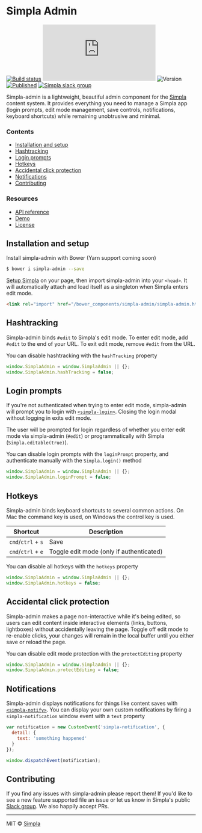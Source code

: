 # Simpla Admin
[![Build status][travis-badge]][travis-url] ![Size][size-badge] ![Version][bower-badge] [![Published][webcomponents-badge]][webcomponents-url] [![Simpla slack group][slack-badge]][slack-url]

Simpla-admin is a lightweight, beautiful admin component for the [Simpla][simpla] content system. It provides everything you need to manage a Simpla app (login prompts, edit mode management, save controls, notifications, keyboard shortcuts) while remaining unobtrusive and minimal.

### Contents

- [Installation and setup](#installation-and-setup)
- [Hashtracking](#hashtracking)
- [Login prompts](#login-prompts)
- [Hotkeys](#hotkeys)
- [Accidental click protection](#accidental-click-protection)
- [Notifications](#notifications)
- [Contributing](#contributing)

### Resources

- [API reference][api]
- [Demo][demo]
- [License][license]

## Installation and setup

Install simpla-admin with Bower (Yarn support coming soon)

```sh
$ bower i simpla-admin --save
```

[Setup Simpla][simpla-setup] on your page, then import simpla-admin into your `<head>`. It will automatically attach and load itself as a singleton when Simpla enters edit mode.

```html
<link rel="import" href="/bower_components/simpla-admin/simpla-admin.html" async>
```


## Hashtracking

Simpla-admin binds `#edit` to Simpla's edit mode. To enter edit mode, add `#edit` to the end of your URL. To exit edit mode, remove `#edit` from the URL.

You can disable hashtracking with the `hashTracking` property

```js
window.SimplaAdmin = window.SimplaAdmin || {};
window.SimplaAdmin.hashTracking = false;
```

## Login prompts

If you're not authenticated when trying to enter edit mode, simpla-admin will prompt you to login with [`<simpla-login>`](https://www.webcomponents.org/element/SimplaElements/simpla-login). Closing the login modal without logging in exits edit mode. 

The user will be prompted for login regardless of whether you enter edit mode via simpla-admin (`#edit`) or programmatically with Simpla (`Simpla.editable(true)`).

You can disable login prompts with the `loginPrompt` property, and authenticate manually with the `Simpla.login()` method

```js
window.SimplaAdmin = window.SimplaAdmin || {};
window.SimplaAdmin.loginPrompt = false;
```

## Hotkeys

Simpla-admin binds keyboard shortcuts to several common actions. On Mac the command key is used, on Windows the control key is used.

Shortcut           | Description                              
------------------ | -----------                              
`cmd`/`ctrl` + `s` | Save                                     
`cmd`/`ctrl` + `e` | Toggle edit mode (only if authenticated) 

You can disable all hotkeys with the `hotkeys` property

```js
window.SimplaAdmin = window.SimplaAdmin || {};
window.SimplaAdmin.hotkeys = false;
```

## Accidental click protection

Simpla-admin makes a page non-interactive while it's being edited, so users can edit content inside interactive elements (links, buttons, lightboxes) without accidentally leaving the page. Toggle off edit mode to re-enable clicks, your changes will remain in the local buffer until you either save or reload the page.

You can disable edit mode protection with the `protectEditing` property

```js
window.SimplaAdmin = window.SimplaAdmin || {};
window.SimplaAdmin.protectEditing = false;
```

## Notifications

Simpla-admin displays notifications for things like content saves with [`<simpla-notify>`](https://www.webcomponents.org/element/SimplaElements/simpla-notify). You can display your own custom notifications by firing a `simpla-notification` window event with a `text` property

```js
var notification = new CustomEvent('simpla-notification', { 
  detail: {
    text: 'something happened'
  } 
});

window.dispatchEvent(notification);
```
  
## Contributing

If you find any issues with simpla-admin please report them! If you'd like to see a new feature supported file an issue or let us know in Simpla's public [Slack group][slack-url]. We also happily accept PRs. 

***

MIT © [Simpla][simpla]

[api]: https://www.webcomponents.org/element/SimplaElements/simpla-admin/page/API.md
[demo]: https://www.webcomponents.org/element/SimplaElements/simpla-admin/demo/demo/index.html
[license]: https://github.com/SimplaElements/simpla-admin/blob/master/LICENSE

[simpla]: https://www.simpla.io
[simpla-setup]: https://www.simpla.io/docs/guides/get-started

[bower-badge]: https://img.shields.io/bower/v/simpla-admin.svg
[travis-badge]: https://img.shields.io/travis/SimplaElements/simpla-admin.svg
[travis-url]: https://travis-ci.org/SimplaElements/simpla-admin
[size-badge]: https://badges.herokuapp.com/size/github/SimplaElements/simpla-admin/master/simpla-admin.html?gzip=true
[webcomponents-badge]: https://img.shields.io/badge/webcomponents.org-published-blue.svg
[webcomponents-url]: https://www.webcomponents.org/element/SimplaElements/simpla-admin
[slack-badge]: http://slack.simpla.io/badge.svg
[slack-url]: https://slack.simpla.io

